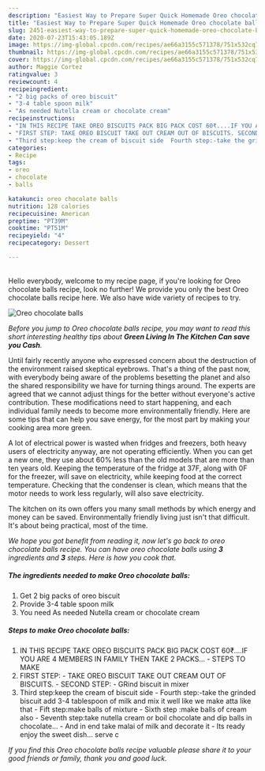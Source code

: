 ```yaml
---
description: "Easiest Way to Prepare Super Quick Homemade Oreo chocolate balls"
title: "Easiest Way to Prepare Super Quick Homemade Oreo chocolate balls"
slug: 2451-easiest-way-to-prepare-super-quick-homemade-oreo-chocolate-balls
date: 2020-07-23T15:43:05.189Z
image: https://img-global.cpcdn.com/recipes/ae66a3155c571378/751x532cq70/oreo-chocolate-balls-recipe-main-photo.jpg
thumbnail: https://img-global.cpcdn.com/recipes/ae66a3155c571378/751x532cq70/oreo-chocolate-balls-recipe-main-photo.jpg
cover: https://img-global.cpcdn.com/recipes/ae66a3155c571378/751x532cq70/oreo-chocolate-balls-recipe-main-photo.jpg
author: Maggie Cortez
ratingvalue: 3
reviewcount: 4
recipeingredient:
- "2 big packs of oreo biscuit"
- "3-4 table spoon milk"
- "As needed Nutella cream or chocolate cream"
recipeinstructions:
- "IN THIS RECIPE TAKE OREO BISCUITS PACK BIG PACK COST 60₹....IF YOU ARE 4 MEMBERS IN FAMILY THEN TAKE 2 PACKS... STEPS TO MAKE"
- "FIRST STEP: TAKE OREO BISCUIT TAKE OUT CREAM OUT OF BISCUITS. SECOND STEP: GRind biscuit in mixer"
- "Third step:keep the cream of biscuit side  Fourth step:-take the grinded biscuit add 3-4 tablespoon of milk and mix it well like we make atta like that Fift step:make balls of mixture  Sixth step :make balls of cream also  Seventh step:take nutella cream or boil chocolate and dip balls in chocolate... And in end take malai of milk and decorate it  Its ready enjoy the sweet dish... serve c"
categories:
- Recipe
tags:
- oreo
- chocolate
- balls

katakunci: oreo chocolate balls 
nutrition: 128 calories
recipecuisine: American
preptime: "PT39M"
cooktime: "PT51M"
recipeyield: "4"
recipecategory: Dessert

---
```

<br>
Hello everybody, welcome to my recipe page, if you're looking for Oreo chocolate balls recipe, look no further! We provide you only the best Oreo chocolate balls recipe here. We also have wide variety of recipes to try.
<br>


![Oreo chocolate balls](https://img-global.cpcdn.com/recipes/ae66a3155c571378/751x532cq70/oreo-chocolate-balls-recipe-main-photo.jpg)

<i>Before you jump to Oreo chocolate balls recipe, you may want to read this short interesting healthy tips about 
<strong>Green Living In The Kitchen Can save you Cash</strong>.</i>
</br>

Until fairly recently anyone who expressed concern about the destruction of the environment raised skeptical eyebrows. That's a thing of the past now, with everybody being aware of the problems besetting the planet and also the shared responsibility we have for turning things around. The experts are agreed that we cannot adjust things for the better without everyone's active contribution. These modifications need to start happening, and each individual family needs to become more environmentally friendly. Here are some tips that can help you save energy, for the most part by making your cooking area more green.

A lot of electrical power is wasted when fridges and freezers, both heavy users of electricity anyway, are not operating efficiently. When you can get a new one, they use about 60% less than the old models that are more than ten years old. Keeping the temperature of the fridge at 37F, along with 0F for the freezer, will save on electricity, while keeping food at the correct temperature. Checking that the condenser is clean, which means that the motor needs to work less regularly, will also save electricity.

The kitchen on its own offers you many small methods by which energy and money can be saved. Environmentally friendly living just isn't that difficult. It's about being practical, most of the time.


<i>We hope you got benefit from reading it, now let's go back to oreo chocolate balls recipe. You can have oreo chocolate balls using <strong>3</strong> ingredients and <strong>3</strong> steps. Here is how you cook that.
</i>

##### The ingredients needed to make Oreo chocolate balls:

1. Get 2 big packs of oreo biscuit
1. Provide 3-4 table spoon milk
1. You need As needed Nutella cream or chocolate cream


##### Steps to make Oreo chocolate balls:

1. IN THIS RECIPE TAKE OREO BISCUITS PACK BIG PACK COST 60₹....IF YOU ARE 4 MEMBERS IN FAMILY THEN TAKE 2 PACKS... - STEPS TO MAKE
1. FIRST STEP: - TAKE OREO BISCUIT TAKE OUT CREAM OUT OF BISCUITS. - SECOND STEP: - GRind biscuit in mixer
1. Third step:keep the cream of biscuit side  - Fourth step:-take the grinded biscuit add 3-4 tablespoon of milk and mix it well like we make atta like that - Fift step:make balls of mixture  - Sixth step :make balls of cream also  - Seventh step:take nutella cream or boil chocolate and dip balls in chocolate... - And in end take malai of milk and decorate it  - Its ready enjoy the sweet dish... serve c


<i>If you find this Oreo chocolate balls recipe valuable please share it to your good friends or family, thank you and good luck.</i>
